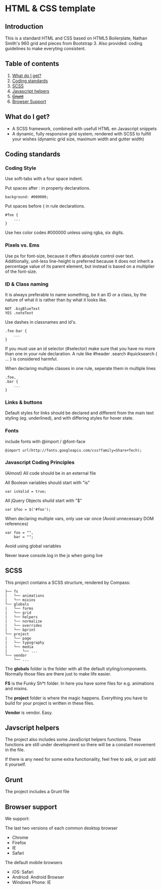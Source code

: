 HTML & CSS template
===================

## Introduction


This is a standard HTML and CSS based on HTML5 Boilerplate, Nathan Smith's 960 grid and pieces from Bootstrap 3.
Also provided: coding guidelines to make everyting consistent.

## Table of contents


1. [What do I get?](#what-do-i-get)
2. [Coding standards](#coding-standards)
3. [SCSS](#scss)
4. [Javascript helpers](#javascript-helpers)
5. ~~[Grunt](#grunt)~~
6. [Browser Support](#browser-support)

## What do I get?


- A SCSS framework, combined with usefull HTML en Javascript snippets
- A dynamic, fully responsive grid system, rendered with SCSS to fulfill your wishes (dynamic grid size, maximum width and gutter width)


## Coding standards


### Coding Style

Use soft-tabs with a four space indent.

Put spaces after : in property declarations.

    background: #000000;

Put spaces before { in rule declarations.

    #foe {
        ...
    }

Use hex color codes #000000 unless using rgba, six digits.


### Pixels vs. Ems

Use px for font-size, because it offers absolute control over text. 
Additionally, unit-less line-height is preferred because it does not inherit a percentage value of its parent element, but instead is based on a multiplier of the font-size.


### ID & Class naming

It is always preferable to name something, be it an ID or a class, by the nature of what it is rather than by what it looks like.

    NOT .bigBlueText
    YES .noteText

Use dashes in classnames and id's.
    
    .foe-bar {
        ...
    }

If you must use an id selector (#selector) make sure that you have no more than one in your rule declaration. 
A rule like #header .search #quicksearch { ... } is considered harmful.

When declaring multiple classes in one rule, seperate them in multiple lines

    .foe,
    .bar {
        ...
    }


### Links & buttons

Default styles for links should be declared and different from the main text styling (eg. underlined), and with differing styles for hover state.


### Fonts

include fonts with @import / @font-face

    @import url(http://fonts.googleapis.com/css?family=Share+Tech);


### Javascript Coding Principles

(Almost) All code should be in an external file

All Boolean variables should start with "is"
    
    var isValid = true;

All jQuery Objects shuild start with "$"

    var $foo = $('#foo');

When declaring multiple vars, only use var once (Avoid unnecessary DOM references)

    var foo = "",
        bar = "";

Avoid using global variables 

Never leave console.log in the js when going live


## SCSS

This project contains a SCSS structure, rendered by Compass:

	├── fs
	|	└── animations
	|	└── mixins
	└── globals
    |	└── forms
	|   └── grid
    |  	└── helpers
    |  	└── normalize
    |  	└── overrides
    |  	└── bprint
	└── project
	|	└── page
	|	└── typography
	|	└── media
	|		└── ...
	└── vendor
		└── ...

The **globals** folder is the folder with all the default styling/components. Normally those files are there just to make life easier.

**FS** is the Funky Sh*t folder. In here you have some files for e.g. animations and mixins.

The **project** folder is where the magic happens. Everything you have to build for your project is written in these files.

**Vendor** is vendor. Easy.


## Javscript helpers

The project also includes some JavaScript helpers functions. These functions are still under development so there will be a constant movement in the file.

If there is any need for some extra functionality, feel free to ask, or just add it yourself.


## Grunt

The project includes a Grunt file


## Browser support


We support: 

The last two versions of each common desktop browser 
- Chrome
- Firefox
- IE
- Safari 

The default mobile browsers
- iOS: Safari
- Andriod: Android Browser
- Windows Phone: IE